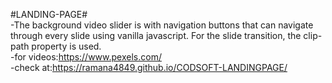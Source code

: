 #LANDING-PAGE#<br>
-The background video slider is with navigation buttons that can navigate through every slide using vanilla javascript. For the slide transition, the clip-path property is used.<br>
-for videos:https://www.pexels.com/<br>
-check at:https://ramana4849.github.io/CODSOFT-LANDINGPAGE/
